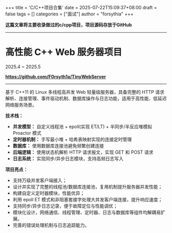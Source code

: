 +++
title = 'C/C++项目合集'
date = 2025-07-22T15:09:37+08:00
draft = false
tags = []
categories = ["面试"]
author = "forsythia"
+++

**这篇文章将主要收录做过的c/cpp项目，项目源码存放于GitHub**

---

# 高性能 C++ Web 服务器项目

2025.4 ~ 2025.5

**https://github.com/F0rsyth1a/TinyWebServer**

---
 
基于 C++11 的 Linux 多线程高并发 Web 轻量级服务器，具备完整的 HTTP 请求解析、连接管理、事件驱动机制、数据库操作与日志功能，适用于高性能、低延迟网络服务场景。

**技术栈：**

- **并发模型：** 自定义线程池 + epoll(实现 ET/LT) + 半同步/半反应堆模拟 Proactor 模式
- **定时器机制：** 手写最小堆 + 哈希表映射实现的连接定时管理
- **数据库：** 使用数据库连接池避免频繁创建连接
- **后端逻辑：** 使用状态机解析 HTTP 请求报文，实现 GET 和 POST 请求
- **日志系统：** 实现同步/异步日志模块，支持高频日志写入

**项目亮点：**

- 支持万级并发客户端接入；
- 设计并实现了完整的线程池/数据库连接池，复用机制提升服务器并发性能；
- 构建自定义定时器模块，性能优异；
- 利用 epoll ET 模式和非阻塞套接字处理大并发客户端连接，提升响应速度；
- 支持同步/异步日志记录，便于故障定位与性能调优；
- 模块化设计，网络通信、线程管理、定时器、日志与数据库等组件均解耦易扩展。
- 完善的错误处理机制与日志追踪能力。
